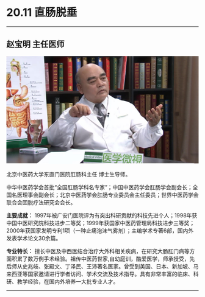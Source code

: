 # 20.11 直肠脱垂

---

## 赵宝明 主任医师

![1684332185595](image/c20_011/1684332185595.png)

北京中医药大学东直门医院肛肠科主任 博士生导师。

中华中医药学会首批“全国肛肠学科名专家”；中国中医药学会肛肠学会副会长；全国名医理事会副会长；北京中医药学会肛肠专业委员会主任委员；世界中医药学会联合会固脱疗法研究会会长。


**主要成就：** 1997年被广安门医院评为有突出科研贡献的科技先进个人；1998年获中国中医研究院科技进步二等奖；1999年获国家中医药管理局科技进步三等奖；2000年获国家发明专利1项（一种止痛泡沫气雾剂）；主编学术专著6部，国内外发表学术论文30余篇。


**专业特长：** 擅长中医及中西医结合治疗大外科相关疾病，在研究大肠肛门病等方面积累了数万例手术经验。祖传中医药世家,自幼庭训，酷爱医学，师承授受，先后师从史兆岐、张殿文、丁泽民、王沛著名医家。曾受到美国、日本、新加坡、马来西亚等国家邀请进行学者访问、学术交流及技术指导。具有非常丰富的临床、科研、教学经验，在国内外培养一大批专业人才。

---
